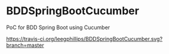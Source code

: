 # BDDSpringBootCucumber
PoC for BDD Spring Boot using Cucumber

https://travis-ci.org/leegphillips/BDDSpringBootCucumber.svg?branch=master
